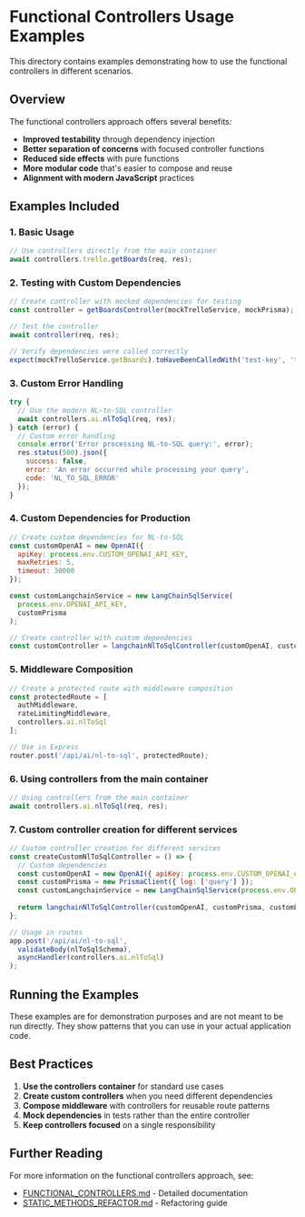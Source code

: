# Functional Controllers Usage Examples

This directory contains examples demonstrating how to use the functional controllers in different scenarios.

## Overview

The functional controllers approach offers several benefits:

- **Improved testability** through dependency injection
- **Better separation of concerns** with focused controller functions
- **Reduced side effects** with pure functions
- **More modular code** that's easier to compose and reuse
- **Alignment with modern JavaScript** practices

## Examples Included

### 1. Basic Usage

```javascript
// Use controllers directly from the main container
await controllers.trello.getBoards(req, res);
```

### 2. Testing with Custom Dependencies

```javascript
// Create controller with mocked dependencies for testing
const controller = getBoardsController(mockTrelloService, mockPrisma);

// Test the controller
await controller(req, res);

// Verify dependencies were called correctly
expect(mockTrelloService.getBoards).toHaveBeenCalledWith('test-key', 'test-token');
```

### 3. Custom Error Handling

```javascript
try {
  // Use the modern NL-to-SQL controller
  await controllers.ai.nlToSql(req, res);
} catch (error) {
  // Custom error handling
  console.error('Error processing NL-to-SQL query:', error);
  res.status(500).json({
    success: false,
    error: 'An error occurred while processing your query',
    code: 'NL_TO_SQL_ERROR'
  });
}
```

### 4. Custom Dependencies for Production

```javascript
// Create custom dependencies for NL-to-SQL
const customOpenAI = new OpenAI({
  apiKey: process.env.CUSTOM_OPENAI_API_KEY,
  maxRetries: 5,
  timeout: 30000
});

const customLangchainService = new LangChainSqlService(
  process.env.OPENAI_API_KEY, 
  customPrisma
);

// Create controller with custom dependencies
const customController = langchainNlToSqlController(customOpenAI, customPrisma, customLangchainService);
```

### 5. Middleware Composition

```javascript
// Create a protected route with middleware composition
const protectedRoute = [
  authMiddleware,
  rateLimitingMiddleware,
  controllers.ai.nlToSql
];

// Use in Express
router.post('/api/ai/nl-to-sql', protectedRoute);
```

### 6. Using controllers from the main container

```javascript
// Using controllers from the main container
await controllers.ai.nlToSql(req, res);
```

### 7. Custom controller creation for different services

```javascript
// Custom controller creation for different services
const createCustomNlToSqlController = () => {
  // Custom dependencies
  const customOpenAI = new OpenAI({ apiKey: process.env.CUSTOM_OPENAI_API_KEY });
  const customPrisma = new PrismaClient({ log: ['query'] });
  const customLangchainService = new LangChainSqlService(process.env.OPENAI_API_KEY, customPrisma);
  
  return langchainNlToSqlController(customOpenAI, customPrisma, customLangchainService);
};

// Usage in routes
app.post('/api/ai/nl-to-sql', 
  validateBody(nlToSqlSchema),
  asyncHandler(controllers.ai.nlToSql)
);
```

## Running the Examples

These examples are for demonstration purposes and are not meant to be run directly. They show patterns that you can use in your actual application code.

## Best Practices

1. **Use the controllers container** for standard use cases
2. **Create custom controllers** when you need different dependencies
3. **Compose middleware** with controllers for reusable route patterns
4. **Mock dependencies** in tests rather than the entire controller
5. **Keep controllers focused** on a single responsibility

## Further Reading

For more information on the functional controllers approach, see:

- [FUNCTIONAL_CONTROLLERS.md](../../FUNCTIONAL_CONTROLLERS.md) - Detailed documentation
- [STATIC_METHODS_REFACTOR.md](../../STATIC_METHODS_REFACTOR.md) - Refactoring guide
